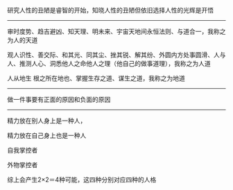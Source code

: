 研究人性的丑陋是睿智的开始，知晓人性的丑陋但依旧选择人性的光辉是开悟
___
审时度势、趋吉避凶、知天理、明未来、宇宙天地间永恒法则、与道合一，我称之为人的天道

  

观人识性、善交际、和其光、同其尘、挫其锐、解其纷、外圆内方处事圆滑、人与人、推测人心、洞悉他人之命他人之理（他自己的做事道理），我称之为人道

  

人从地生 根之所在地也、掌握生存之道、谋生之道，我称之为地道
___
做一件事要有正面的原因和负面的原因
___
精力放在别人身上是一种人，

精力放在自己身上也是一种人

  

自我掌控者

外物掌控者

  

综上会产生2×2＝4种可能，这四种分别对应四种的人格
